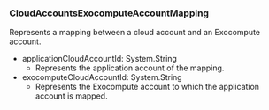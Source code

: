 ### CloudAccountsExocomputeAccountMapping
Represents a mapping between a cloud account and an Exocompute account.

- applicationCloudAccountId: System.String
  - Represents the application account of the mapping.
- exocomputeCloudAccountId: System.String
  - Represents the Exocompute account to which the application account is mapped.
